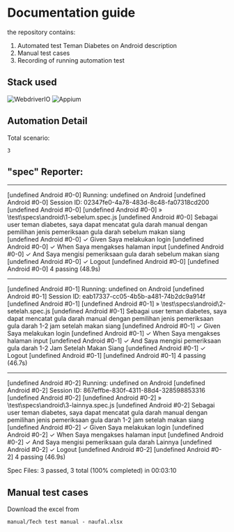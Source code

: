 # Documentation guide

the repository contains:

1. Automated test Teman Diabetes on Android description
2. Manual test cases
3. Recording of running automation test

## Stack used

![WebdriverIO](https://img.shields.io/badge/WebdriverIO-%236D44A1.svg?style=flat&logo=WebdriverIO&logoColor=white) ![Appium](https://img.shields.io/badge/Appium-%23343FC9.svg?style=flat&logo=Appium&logoColor=white)

## Automation Detail

Total scenario:

```
3
```

## "spec" Reporter:

---

[undefined Android #0-0] Running: undefined on Android
[undefined Android #0-0] Session ID: 02347fe0-4a78-483d-8c48-fa07318cd200
[undefined Android #0-0]
[undefined Android #0-0] » \test\specs\android\1-sebelum.spec.js
[undefined Android #0-0] Sebagai user teman diabetes, saya dapat mencatat gula darah manual dengan pemilihan jenis pemeriksaan gula darah sebelum makan siang  
[undefined Android #0-0] ✓ Given Saya melakukan login
[undefined Android #0-0] ✓ When Saya mengakses halaman input
[undefined Android #0-0] ✓ And Saya mengisi pemeriksaan gula darah sebelum makan siang
[undefined Android #0-0] ✓ Logout
[undefined Android #0-0]
[undefined Android #0-0] 4 passing (48.9s)

---

[undefined Android #0-1] Running: undefined on Android
[undefined Android #0-1] Session ID: eab17337-cc05-4b5b-a481-74b2dc9a914f
[undefined Android #0-1]
[undefined Android #0-1] » \test\specs\android\2-setelah.spec.js
[undefined Android #0-1] Sebagai user teman diabetes, saya dapat mencatat gula darah manual dengan pemilihan jenis pemeriksaan gula darah 1-2 jam setelah makan siang
[undefined Android #0-1] ✓ Given Saya melakukan login
[undefined Android #0-1] ✓ When Saya mengakses halaman input
[undefined Android #0-1] ✓ And Saya mengisi pemeriksaan gula darah 1-2 Jam Setelah Makan Siang
[undefined Android #0-1] ✓ Logout
[undefined Android #0-1]
[undefined Android #0-1] 4 passing (46.7s)

---

[undefined Android #0-2] Running: undefined on Android
[undefined Android #0-2] Session ID: 867effbe-830f-4311-88d4-328598853316
[undefined Android #0-2]
[undefined Android #0-2] » \test\specs\android\3-lainnya.spec.js
[undefined Android #0-2] Sebagai user teman diabetes, saya dapat mencatat gula darah manual dengan pemilihan jenis pemeriksaan gula darah 1-2 jam setelah makan siang
[undefined Android #0-2] ✓ Given Saya melakukan login
[undefined Android #0-2] ✓ When Saya mengakses halaman input
[undefined Android #0-2] ✓ And Saya mengisi pemeriksaan gula darah Lainnya
[undefined Android #0-2] ✓ Logout
[undefined Android #0-2]
[undefined Android #0-2] 4 passing (46.9s)

Spec Files: 3 passed, 3 total (100% completed) in 00:03:10

## Manual test cases

Download the excel from

```
manual/Tech test manual - naufal.xlsx
```

